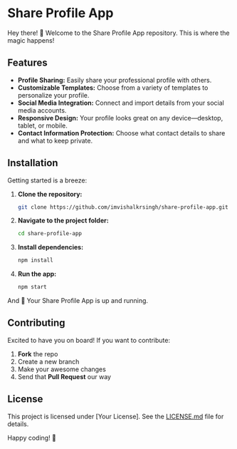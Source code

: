 # Share Profile App

Hey there! 👋 Welcome to the Share Profile App repository. This is where the magic happens!

## Features

- **Profile Sharing:** Easily share your professional profile with others.
- **Customizable Templates:** Choose from a variety of templates to personalize your profile.
- **Social Media Integration:** Connect and import details from your social media accounts.
- **Responsive Design:** Your profile looks great on any device—desktop, tablet, or mobile.
- **Contact Information Protection:** Choose what contact details to share and what to keep private.

## Installation

Getting started is a breeze:

1. **Clone the repository:**
   ```bash
   git clone https://github.com/imvishalkrsingh/share-profile-app.git
   ```

2. **Navigate to the project folder:**
   ```bash
   cd share-profile-app
   ```

3. **Install dependencies:**
   ```bash
   npm install
   ```

4. **Run the app:**
   ```bash
   npm start
   ```

And 🚀 Your Share Profile App is up and running.

## Contributing

Excited to have you on board! If you want to contribute:

1. **Fork** the repo
2. Create a new branch
3. Make your awesome changes
4. Send that **Pull Request** our way

## License

This project is licensed under [Your License]. See the [LICENSE.md](LICENSE.md) file for details.

Happy coding! 🚀
